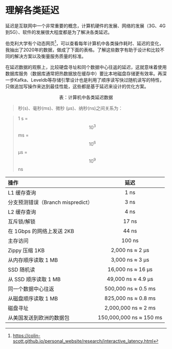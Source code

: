 # 理解各类延迟

延迟是互联网中一个非常重要的概念，计算机硬件的发展、网络的发展（3G、4G到5G）、软件的发展很大程度都是为了解决各类延迟。

伯克利大学有个动态网页[^注1]，可以查看每年计算机中各类操作耗时、延迟的变化，我抽出了2020年的数据，做成了下面的表格。了解这些数字有助于设计和比较不同的解决方案以及衡量服务质量的标准。

在延迟数据的观察上，比较硬盘寻址和同个数据中心往返的延迟，这就意味着使用数据库服务（数据库通常把热数据放在缓存中）要比本地磁盘存储更有效率。再深一步Kafka、Leveldb等存储引擎设计也是利用了顺序读写快过随机读写的特性，只做追加写操作来达到最佳性能，这些都是基于延迟来设计的优化方案。


<center><p>表：计算机中各类延迟数据</p></center>

> 秒(s)、毫秒(ms)、微秒 (μs)、纳秒(ns)之间关系为：

> 1 s = $$10^{3}$$ms = $$10^{6}$$μs = $$10^{9}$$ns 


操作|延迟
:---|:--:|
L1 缓存查询| 1 ns
分支预测错误（Branch mispredict）| 3 ns
L2 缓存查询 | 4 ns
互斥锁/解锁 | 17 ns
在 1Gbps 的网络上发送 2KB | 44 ns
主存访问 | 100 ns
Zippy 压缩 1KB | 2,000 ns ≈ 2 μs
从内存顺序读取 1 MB | 3,000 ns ≈ 3 μs
SSD 随机读 | 16,000 ns  ≈ 16 μs
从 SSD 顺序读取 1 MB | 49,000 ns  ≈ 4.9 μs
同一个数据中心往返 | 500,000 ns  ≈ 0.5 ms
从磁盘顺序读取 1 MB | 825,000 ns  ≈ 0.8 ms
磁盘寻址 | 2,000,000 ns ≈ 2 ms
从美国发送到欧洲的数据包 | 150,000,000 ns ≈ 150 ms





[^注1]: https://colin-scott.github.io/personal_website/research/interactive_latency.html